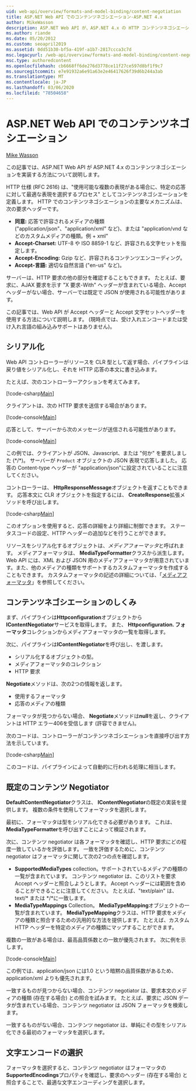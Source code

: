 ```yaml
---
uid: web-api/overview/formats-and-model-binding/content-negotiation
title: ASP.NET Web API でのコンテンツネゴシエーション-ASP.NET 4.x
author: MikeWasson
description: ASP.NET Web API が、ASP.NET 4.x の HTTP コンテンツネゴシエーションを実装する方法について説明します。
ms.author: riande
ms.date: 05/20/2012
ms.custom: seoapril2019
ms.assetid: 0dd51b30-bf5a-419f-a1b7-2817ccca3c7d
msc.legacyurl: /web-api/overview/formats-and-model-binding/content-negotiation
msc.type: authoredcontent
ms.openlocfilehash: cb6668ff6de276d3778ce11f27ce597d8bf1f9c7
ms.sourcegitcommit: e7e91932a6e91a63e2e46417626f39d6b244a3ab
ms.translationtype: MT
ms.contentlocale: ja-JP
ms.lasthandoff: 03/06/2020
ms.locfileid: "78504658"
---
```

# <a name="content-negotiation-in-aspnet-web-api"></a>ASP.NET Web API でのコンテンツネゴシエーション

[Mike Wasson](https://github.com/MikeWasson)

この記事では、ASP.NET Web API が ASP.NET 4.x のコンテンツネゴシエーションを実装する方法について説明します。

HTTP 仕様 (RFC 2616) は、"使用可能な複数の表現がある場合に、特定の応答に対して最適な表現を選択するプロセス" としてコンテンツネゴシエーションを定義します。 HTTP でのコンテンツネゴシエーションの主要なメカニズムは、次の要求ヘッダーです。

- **同意:** 応答で許容されるメディアの種類 ("application/json"、"application/xml" など)、または &quot;application/vnd などのカスタムメディアの種類。例 + xml&quot;
- **Accept-Charset:** UTF-8 や ISO 8859-1 など、許容される文字セットを指定します。
- **Accept-Encoding:** Gzip など、許容されるコンテンツエンコーディング。
- **Accept-言語:** 適切な自然言語 ("en-us" など)。

サーバーは、HTTP 要求の他の部分を確認することもできます。 たとえば、要求に、AJAX 要求を示す "X 要求-With" ヘッダーが含まれている場合、Accept ヘッダーがない場合、サーバーでは既定で JSON が使用される可能性があります。

この記事では、Web API が Accept ヘッダーと Accept 文字セットヘッダーを使用する方法について説明します。 (現時点では、受け入れエンコードまたは受け入れ言語の組み込みサポートはありません)。

## <a name="serialization"></a>シリアル化

Web API コントローラーがリソースを CLR 型として返す場合、パイプラインは戻り値をシリアル化し、それを HTTP 応答の本文に書き込みます。

たとえば、次のコントローラーアクションを考えてみます。

[!code-csharp[Main](content-negotiation/samples/sample1.cs)]

クライアントは、次の HTTP 要求を送信する場合があります。

[!code-console[Main](content-negotiation/samples/sample2.cmd)]

応答として、サーバーから次のメッセージが送信される可能性があります。

[!code-console[Main](content-negotiation/samples/sample3.cmd)]

この例では、クライアントが JSON、Javascript、または "何か" を要求しました (\*/\*)。 サーバーが `Product` オブジェクトの JSON 表現で応答しました。 応答の Content-type ヘッダーが &quot;application/json&quot;に設定されていることに注意してください。

コントローラーは、 **HttpResponseMessage**オブジェクトを返すこともできます。 応答本文に CLR オブジェクトを指定するには、 **CreateResponse**拡張メソッドを呼び出します。

[!code-csharp[Main](content-negotiation/samples/sample4.cs)]

このオプションを使用すると、応答の詳細をより詳細に制御できます。 ステータスコードの設定、HTTP ヘッダーの追加などを行うことができます。

リソースをシリアル化するオブジェクトは、*メディアフォーマッタ*と呼ばれます。 メディアフォーマッタは、 **MediaTypeFormatter**クラスから派生します。 Web API には、XML および JSON 用のメディアフォーマッタが用意されています。また、他のメディアの種類をサポートするカスタムフォーマッタを作成することもできます。 カスタムフォーマッタの記述の詳細については、「[メディアフォーマッタ](media-formatters.md)」を参照してください。

## <a name="how-content-negotiation-works"></a>コンテンツネゴシエーションのしくみ

まず、パイプラインは**Httpconfiguration**オブジェクトから**IContentNegotiator**サービスを取得します。 また、 **Httpconfiguration. フォーマッタ**コレクションからメディアフォーマッタの一覧を取得します。

次に、パイプラインは**IContentNegotiator**を呼び出し、を渡します。

- シリアル化するオブジェクトの型。
- メディアフォーマッタのコレクション
- HTTP 要求

**Negotiate**メソッドは、次の2つの情報を返します。

- 使用するフォーマッタ
- 応答のメディアの種類

フォーマッタが見つからない場合、 **Negotiate**メソッドは**null**を返し、クライアントは HTTP エラー406を受信します (許容できません)。

次のコードは、コントローラーがコンテンツネゴシエーションを直接呼び出す方法を示しています。

[!code-csharp[Main](content-negotiation/samples/sample5.cs)]

このコードは、パイプラインによって自動的に行われる処理に相当します。

## <a name="default-content-negotiator"></a>既定のコンテンツ Negotiator

**DefaultContentNegotiator**クラスは、 **IContentNegotiator**の既定の実装を提供します。 複数の条件を使用してフォーマッタを選択します。

最初に、フォーマッタは型をシリアル化できる必要があります。 これは、 **MediaTypeFormatter**を呼び出すことによって検証されます。

次に、コンテンツ negotiator は各フォーマッタを確認し、HTTP 要求にどの程度一致しているかを評価します。 一致を評価するために、コンテンツ negotiator はフォーマッタに関して次の2つの点を確認します。

- **SupportedMediaTypes** collection。サポートされているメディアの種類の一覧が含まれています。 コンテンツ negotiator は、このリストを要求 Accept ヘッダーと照合しようとします。 Accept ヘッダーには範囲を含めることができることに注意してください。 たとえば、"text/plain" は、text/\* または \*/\*に一致します。
- **MediaTypeMappings** Collection。 **MediaTypeMapping**オブジェクトの一覧が含まれています。 **MediaTypeMapping**クラスは、HTTP 要求をメディアの種類と照合するための汎用的な方法を提供します。 たとえば、カスタム HTTP ヘッダーを特定のメディアの種類にマップすることができます。

複数の一致がある場合は、最高品質係数との一致が優先されます。 次に例を示します。

[!code-console[Main](content-negotiation/samples/sample6.cmd)]

この例では、application/json には1.0 という暗黙の品質係数があるため、application/xml よりも優先されます。

一致するものが見つからない場合、コンテンツ negotiator は、要求本文のメディアの種類 (存在する場合) との照合を試みます。 たとえば、要求に JSON データが含まれている場合、コンテンツ negotiator は JSON フォーマッタを検索します。

一致するものがない場合、コンテンツ negotiator は、単純にその型をシリアル化できる最初のフォーマッタを選択します。

## <a name="selecting-a-character-encoding"></a>文字エンコードの選択

フォーマッタを選択すると、コンテンツ negotiator はフォーマッタの**SupportedEncodings**プロパティを確認し、要求のヘッダー (存在する場合) と照合することで、最適な文字エンコーディングを選択します。
